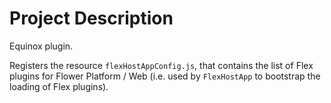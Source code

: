 # Project Description

Equinox plugin. 

Registers the resource ``flexHostAppConfig.js``, that contains the list of Flex plugins for Flower Platform / Web (i.e. used by ``FlexHostApp`` to bootstrap the loading of Flex plugins).